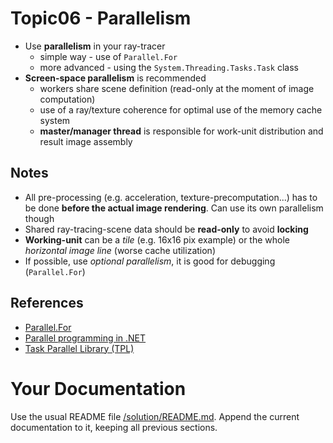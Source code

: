 # Topic06 - Parallelism
* Use **parallelism** in your ray-tracer
  * simple way - use of `Parallel.For`
  * more advanced - using the `System.Threading.Tasks.Task` class
* **Screen-space parallelism** is recommended
  * workers share scene definition (read-only at the moment of image computation)
  * use of a ray/texture coherence for optimal use of the memory cache system
  * **master/manager thread** is responsible for work-unit distribution and result image assembly

## Notes
* All pre-processing (e.g. acceleration, texture-precomputation...) has to be done
  **before the actual image rendering**. Can use its own parallelism though
* Shared ray-tracing-scene data should be **read-only** to avoid **locking**
* **Working-unit** can be a *tile* (e.g. 16x16 pix example) or the whole
  *horizontal image line* (worse cache utilization)
* If possible, use *optional parallelism*, it is good for debugging (`Parallel.For`)

## References
* [Parallel.For](https://learn.microsoft.com/en-us/dotnet/api/system.threading.tasks.parallel.for?view=net-7.0)
* [Parallel programming in .NET](https://learn.microsoft.com/en-us/dotnet/standard/parallel-programming/)
* [Task Parallel Library (TPL)](https://learn.microsoft.com/en-us/dotnet/standard/parallel-programming/task-parallel-library-tpl)

# Your Documentation
Use the usual README file [/solution/README.md](../solution/README.md).
Append the current documentation to it, keeping all previous sections.
